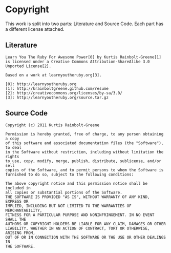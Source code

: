 Copyright
============
This work is split into two parts: Literature and Source Code.
Each part has a different license attached.


Literature
----------

    Learn You The Ruby For Awesome Power[0] by Kurtis Rainbolt-Greene[1] is licensed under a Creative Commons Attribution-ShareAlike 3.0 Unported License[2].

    Based on a work at learnyoutheruby.org[3].

    [0]: http://learnyoutheruby.org
    [1]: http://krainboltgreene.github.com/resume
    [2]: http://creativecommons.org/licenses/by-sa/3.0/
    [3]: http://learnyoutheruby.org/source.tar.gz


Source Code
-----------

    Copyright (c) 2011 Kurtis Rainbolt-Greene

    Permission is hereby granted, free of charge, to any person obtaining a copy
    of this software and associated documentation files (the "Software"), to deal
    in the Software without restriction, including without limitation the rights
    to use, copy, modify, merge, publish, distribute, sublicense, and/or sell
    copies of the Software, and to permit persons to whom the Software is
    furnished to do so, subject to the following conditions:

    The above copyright notice and this permission notice shall be included in
    all copies or substantial portions of the Software.
    THE SOFTWARE IS PROVIDED "AS IS", WITHOUT WARRANTY OF ANY KIND, EXPRESS OR
    IMPLIED, INCLUDING BUT NOT LIMITED TO THE WARRANTIES OF MERCHANTABILITY,
    FITNESS FOR A PARTICULAR PURPOSE AND NONINFRINGEMENT. IN NO EVENT SHALL THE
    AUTHORS OR COPYRIGHT HOLDERS BE LIABLE FOR ANY CLAIM, DAMAGES OR OTHER
    LIABILITY, WHETHER IN AN ACTION OF CONTRACT, TORT OR OTHERWISE, ARISING FROM,
    OUT OF OR IN CONNECTION WITH THE SOFTWARE OR THE USE OR OTHER DEALINGS IN
    THE SOFTWARE.